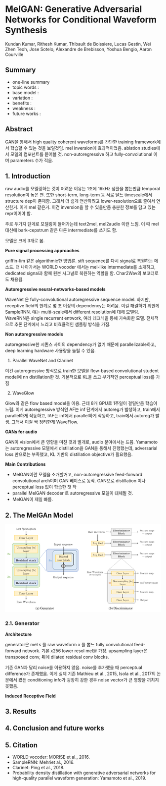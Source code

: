 # MelGAN: Generative Adversarial Networks for Conditional Waveform Synthesis

Kundan Kumar, Rithesh Kumar, Thibault de Boissiere, Lucas Gestin, Wei Zhen Teoh, Jose Sotelo, Alexandre de Brebisson, Yoshua Bengio, Aaron Courville

## Summary

- one-line summary
- topic words : 
- base model : 
- variation : 
- benefits :
- weakness :
- future works :

## Abstract

GAN을 통해서 high quality coherent waveforms를 간단한 training framework에서 학습할 수 있는 것을 보일것임. mel inversion에 효과적이었음. ablation studies에서 모델의 컴포넌트를 뜯어볼 것. non-autoregressive 하고 fully-convolutional 이며 parameters 수가 적음. 

## 1. Introduction

raw audio를 모델링하는 것이 어려운 이유는 1초에 16kHz 샘플을 뽑는만큼 temporal resolution이 높은 편. 또한 short-term, long-term 등 서로 달느 timescale에서 structure dep이 존재함. 그래서 더 쉽게 연산하려고 lower-resolution으로 줄여서 연산한거. 이게 mel 같은거. 이건 inversion을 할 수 있을만큼 충분한 정보를 담고 있는 repr이어야 함. 

주로 두가지 단계로 모델링이 들어가는데 text2mel, mel2audio 이런 느낌. 이 때 mel 대신에 bark-cepstrum 같은 다른 intermediate를 쓰기도 함. 

모델은 크게 3개로 봄.

**Pure signal processing approaches** 

griffin-lim 같은 algorithmic한 방법론. stft sequence를 다시 signal로 복원하는 메소드. 더 나아가서는 WORLD vocoder 에서는 mel-like intermediate를 소개하고, dedicated signal과 함께 원본 시그널로 복원하는 역할을 함. Char2Wav의 보코더로도 채용됨.

**Autoregressive neural-networks-based models**

WaveNet 은 fully-convolutional autoregressive sequence model. 하지만, receptive field의 한계로 몇 초 이상의 dependency는 어려움. 이걸 해결하기 위한게 SampleRNN. 얘는 multi-scale에서 different resolution에 대해 모델링. WaveRNN은 single recurrent entwork, 여러 테크닉을 통해 가속화한 모델. 전체적으로 추론 단계에서 느리고 비효율적인 샘플링 방식을 가짐. 

**Non autoregressive models**

autoregressive한 시퀸스 사이의 dependency가 없기 때문에 parallelizable하고, deep learning hardware 사용량을 늘릴 수 있음.

1. Parallel WaveNet and Clarinet

이건 autoregressive 방식으로 train한 모델을 flow-based convolutional student model에 nn distillation한 것. 기본적으로 KL을 쓰고 부가적인 perceptual loss를 가짐

2. WaveGlow

Glow와 같은 flow based model을 이용. 근데 8개 GPU로 1주일이 걸릴만큼 학습이 느림. 이게 autoregressive 방식인 AF는 inf 단계에서 autoreg가 발생하고, train에서 parallel하게 작동하고, IAF는 inf에서 parallel하게 작동하고, train에서 autoreg가 발생. 그래서 이걸 싹 정리한게 WaveFlow. 

**GANs for audio**

GAN이 vision에서 큰 영향을 미친 것과 별개로, audio 분야에서는 드믐. Yamamoto는 autoregressive 모델에서 distillation을 GAN을 통해서 진행했는데, adversarial loss 만으로는 부족했고, KL 기반의 distillation objective가 필요했음.

**Main Contributions**

- MelGAN이란 모델을 소개할거고, non-autoregressive feed-forward convolutional arch이며 GAN 베이스로 동작. GAN으로 distillation 이나 perceptual loss 없이 학습한 첫 작
- parallel MelGAN decoder 로 autoregressive 모델이 대체될 것.
- MelGAN이 제일 빠름.

## 2. The MelGAn Model

![figure1](./rsrc/melgan_fig1.png)

### 2.1. Generator

**Architecture**

generator은 mel s 를 raw waveform x 를 뽑느 fully convolutional feed-forward network. 기본 x256 lower resol mel을 가정. upsampling layer은 transposed conv, 뒤에 dilated residual conv blocks. 

기존 GAN과 달리 noise를 이용하지 않음. noise를 추가했을 때 perceptual difference가 존재했음. 이게 실제 기존 Mathieu et al., 2015, Isola et al., 2017의 논문에서 봤든 conditioning info가 굉장히 강한 경우 noise vector가 큰 영향을 끼치지 못했음. 

**Induced Receptive Field**



## 3. Results

## 4. Conclusion and future works

## 5. Citation
- WORLD vocoder: MORISE et al., 2016.
- SampleRNN: Mehriet al., 2016.
- Clarinet: Ping et al., 2018.
- Probability density distillation with generative adversarial networks for high-quality parallel waveform generation: Yamamoto et al., 2019.